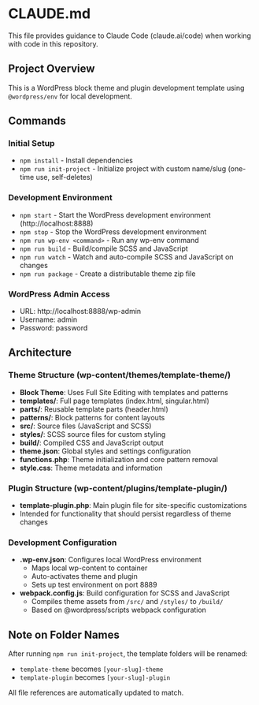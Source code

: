 # CLAUDE.md

This file provides guidance to Claude Code (claude.ai/code) when working with code in this repository.

## Project Overview

This is a WordPress block theme and plugin development template using `@wordpress/env` for local development.

## Commands

### Initial Setup
- `npm install` - Install dependencies
- `npm run init-project` - Initialize project with custom name/slug (one-time use, self-deletes)

### Development Environment
- `npm start` - Start the WordPress development environment (http://localhost:8888)
- `npm stop` - Stop the WordPress development environment
- `npm run wp-env <command>` - Run any wp-env command
- `npm run build` - Build/compile SCSS and JavaScript
- `npm run watch` - Watch and auto-compile SCSS and JavaScript on changes
- `npm run package` - Create a distributable theme zip file

### WordPress Admin Access
- URL: http://localhost:8888/wp-admin
- Username: admin
- Password: password

## Architecture

### Theme Structure (wp-content/themes/template-theme/)
- **Block Theme**: Uses Full Site Editing with templates and patterns
- **templates/**: Full page templates (index.html, singular.html)
- **parts/**: Reusable template parts (header.html)
- **patterns/**: Block patterns for content layouts
- **src/**: Source files (JavaScript and SCSS)
- **styles/**: SCSS source files for custom styling
- **build/**: Compiled CSS and JavaScript output
- **theme.json**: Global styles and settings configuration
- **functions.php**: Theme initialization and core pattern removal
- **style.css**: Theme metadata and information

### Plugin Structure (wp-content/plugins/template-plugin/)
- **template-plugin.php**: Main plugin file for site-specific customizations
- Intended for functionality that should persist regardless of theme changes

### Development Configuration
- **.wp-env.json**: Configures local WordPress environment
  - Maps local wp-content to container
  - Auto-activates theme and plugin
  - Sets up test environment on port 8889
- **webpack.config.js**: Build configuration for SCSS and JavaScript
  - Compiles theme assets from `/src/` and `/styles/` to `/build/`
  - Based on @wordpress/scripts webpack configuration

## Note on Folder Names

After running `npm run init-project`, the template folders will be renamed:
- `template-theme` becomes `[your-slug]-theme`
- `template-plugin` becomes `[your-slug]-plugin`

All file references are automatically updated to match.